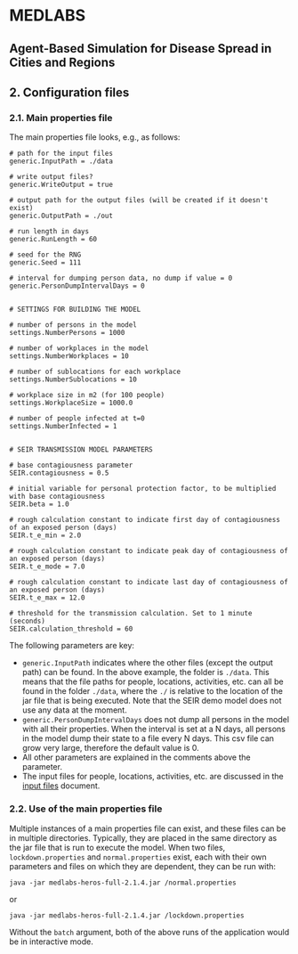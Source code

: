 # MEDLABS
## Agent-Based Simulation for Disease Spread in Cities and Regions

## 2. Configuration files

### 2.1. Main properties file

The main properties file looks, e.g., as follows:

```
# path for the input files
generic.InputPath = ./data

# write output files?
generic.WriteOutput = true

# output path for the output files (will be created if it doesn't exist)
generic.OutputPath = ./out

# run length in days
generic.RunLength = 60

# seed for the RNG
generic.Seed = 111

# interval for dumping person data, no dump if value = 0
generic.PersonDumpIntervalDays = 0


# SETTINGS FOR BUILDING THE MODEL

# number of persons in the model 
settings.NumberPersons = 1000

# number of workplaces in the model 
settings.NumberWorkplaces = 10

# number of sublocations for each workplace
settings.NumberSublocations = 10

# workplace size in m2 (for 100 people)
settings.WorkplaceSize = 1000.0

# number of people infected at t=0
settings.NumberInfected = 1


# SEIR TRANSMISSION MODEL PARAMETERS

# base contagiousness parameter
SEIR.contagiousness = 0.5

# initial variable for personal protection factor, to be multiplied with base contagiousness
SEIR.beta = 1.0

# rough calculation constant to indicate first day of contagiousness of an exposed person (days)
SEIR.t_e_min = 2.0

# rough calculation constant to indicate peak day of contagiousness of an exposed person (days)
SEIR.t_e_mode = 7.0

# rough calculation constant to indicate last day of contagiousness of an exposed person (days)
SEIR.t_e_max = 12.0

# threshold for the transmission calculation. Set to 1 minute (seconds)
SEIR.calculation_threshold = 60
```

The following parameters are key:

- `generic.InputPath` indicates where the other files (except the output path) can be found. In the above example, the folder is `./data`. This means that the file paths for people, locations, activities, etc. can all be found in the folder `./data`, where the `./` is relative to the location of the jar file that is being executed. Note that the SEIR demo model does not use any data at the moment.
- `generic.PersonDumpIntervalDays` does not dump all persons in the model with all their properties. When the interval is set at a N days, all persons in the model dump their state to a file every N days. This csv file can grow very large, therefore the default value is 0.
- All other parameters are explained in the comments above the parameter.
- The input files for people, locations, activities, etc. are discussed in the [input files](3-input.md) document.


### 2.2. Use of the main properties file

Multiple instances of a main properties file can exist, and these files can be in multiple directories. Typically, they are placed in the same directory as the jar file that is run to execute the model. When two files, `lockdown.properties` and `normal.properties` exist, each with their own parameters and files on which they are dependent, they can be run with:

```
java -jar medlabs-heros-full-2.1.4.jar /normal.properties
```

or

```
java -jar medlabs-heros-full-2.1.4.jar /lockdown.properties
```

Without the `batch` argument, both of the above runs of the application would be in interactive mode.
